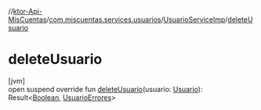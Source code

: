 //[ktor-Api-MisCuentas](../../../index.md)/[com.miscuentas.services.usuarios](../index.md)/[UsuarioServiceImp](index.md)/[deleteUsuario](delete-usuario.md)

# deleteUsuario

[jvm]\
open suspend override fun [deleteUsuario](delete-usuario.md)(usuario: [Usuario](../../com.miscuentas.models/-usuario/index.md)): Result&lt;[Boolean](https://kotlinlang.org/api/latest/jvm/stdlib/kotlin/-boolean/index.html), [UsuarioErrores](../../com.miscuentas.errors/-usuario-errores/index.md)&gt;
